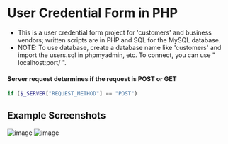 # User Credential Form in PHP
  * This is a user credential form project for 'customers' and business vendors; written scripts are in PHP and SQL for the MySQL database.
  * NOTE: To use database, create a database name like 'customers' and import the users.sql in phpmyadmin, etc. To connect, you can use 
  " localhost:port/ ".
  
  

#### Server request determines if the request is POST or GET
```php
if ($_SERVER["REQUEST_METHOD"] == "POST") 

```

## Example Screenshots
![image](https://user-images.githubusercontent.com/36749450/95667495-f7e33680-0b34-11eb-9a0e-95e208365784.png)
![image](https://user-images.githubusercontent.com/36749450/95667479-ce2a0f80-0b34-11eb-8dff-d17541983f32.png)
